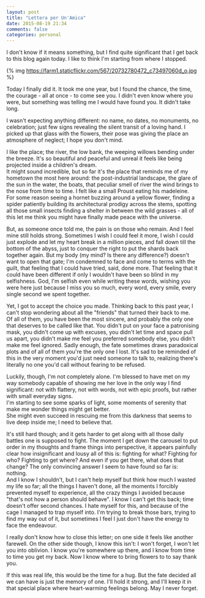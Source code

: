 ```yaml
---
layout: post
title: "Lettera per Un'Amica"
date: 2015-08-19 21:34
comments: false
categories: personal
---
```


I don't know if it means something, but I find quite significant that I get back
to this blog again today. I like to think I'm starting from where I stopped.

<!-- More -->
{% img https://farm1.staticflickr.com/567/20732780472_c73497060d_o.jpg %}

Today I finally did it. It took me one year, but I found the chance, the time, the
courage - all at once - to come see you. I didn't even know where you were, but
something was telling me I would have found you. It didn't take long.

I wasn't expecting anything different: no name, no dates, no monuments, no
celebration; just few signs revealing the silent transit of a loving hand. I
picked up that glass with the flowers, their pose was giving the place an atmosphere
of neglect; I hope you don't mind.

I like the place; the river, the low bank, the weeping willows bending under the
breeze. It's so beautiful and peaceful and unreal it feels like being projected
inside a children's dream.  
It might sound incredible, but so far it's the place that reminds me of my
hometown the most here around: the post-industrial landscape, the glare of the sun in the water, 
the boats, that peculiar smell of river the wind brings to the nose from time 
to time. I felt like a small Proust eating his madeleine.  
For some reason seeing a hornet buzzing around a yellow flower, finding a spider
patiently building its architectural prodigy across the stems, spotting
all those small insects finding a shelter in between the wild grasses - all of
this let me think you might have finally made peace with the universe. 

But, as someone once told me, the pain is on those who remain. And I feel mine
still holds strong. Sometimes I wish I could feel it more, I wish I could just
explode and let my heart break in a million pieces, and fall down till the
bottom of the abyss, just to conquer the right to put the shards back
together again. But my body (my mind? Is there any difference?) doesn't want to
open that gate; I'm condemned to face and come to terms with the guilt, that
feeling that I could have tried, said, done more. That feeling that it
could have been different if only I wouldn't have been so blind in my
selfishness. God, I'm selfish even while writing these words, wishing you were
here just because I miss you so much, every word, every smile, every single
second we spent together.

Yet, I got to accept the choice you made. Thinking back to this past year, I
can't stop wondering about all the "friends" that turned their back to me.  
Of all of them, you have
been the most sincere, and probably the only one that deserves to be called like
that. You didn't put on your face a patronising mask, you didn't come up with
excuses, you didn't let time and space pull us apart, you didn't make me feel
you preferred somebody else, you didn't make me feel ignored. Sadly enough, the fate
sometimes draws paradoxical plots and of all of them you're the only one I
lost. It's sad to be reminded of this in the very moment you'd just need someone to
talk to, realizing there's literally no one you'd call without fearing to be
refused.

Luckily, though, I'm not completely alone. I'm blessed to have met on my way
somebody capable of showing me her love in the only way I find significant: not
with flattery, not with words, not with epic proofs, but rather with small everyday
signs.  
I'm starting to see some sparks of light, some moments of serenity that
make me wonder things might get better.  
She might even succeed in rescuing me from this darkness that seems to live deep
inside me; I need to believe that.

It's still hard though; and it gets harder to get along with all those daily
battles one is supposed to fight. The moment I get down the carousel to put order 
in my thoughts and frame things into perspective, it appears painfully clear how
insignificant and lousy all of this is: fighting for what? Fighting for who?
Fighting to get where? And even if you get there, what does that change?
The only convincing answer I seem to have found so far is: nothing.  
And I know I shouldn't, but I can't help myself but think how much I wasted
my life so far; all the things I haven't done, all the moments I forcibly
prevented myself to experience, all the crazy things I avoided because "that's
not how a person should behave". I know I can't get this back; time doesn't
offer second chances. I hate myself for this, and because of the cage I managed
to trap myself into. I'm trying to break those bars, trying to find my way out
of it, but sometimes I feel I just don't have the energy to face the endeavour.

I really don't know how to close this letter; on one side it feels like another
farewell. On the other side though, I know this isn't: I won't forget, I won't
let you into oblivion. I know you're somewhere up there, and I know from time to
time you get my back. Now I know where to bring flowers to to say thank you.

If this was real life, this would be the time for a hug. But the fate decided
all we can have is just the memory of one. I'll hold it strong, and I'll keep it
in that special place where heart-warming feelings belong. May I never forget.
